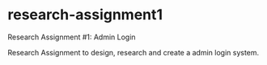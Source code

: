 # research-assignment1
Research Assignment #1: Admin Login 

 Research Assignment to design, research and create a admin login system.
